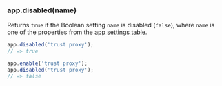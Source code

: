 <!---
 Copyright (c) 2016 StrongLoop, IBM, and Express Contributors
 License: MIT
-->

<h3 id='app.disabled'>app.disabled(name)</h3>

Returns `true` if the Boolean setting `name` is disabled (`false`), where `name` is one of the properties from
the [app settings table](#app.settings.table).

~~~js
app.disabled('trust proxy');
// => true

app.enable('trust proxy');
app.disabled('trust proxy');
// => false
~~~
